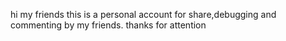 hi my friends
this is a personal account for share,debugging and commenting by my friends.
thanks for attention
